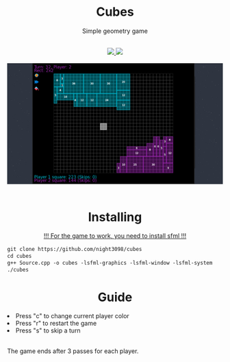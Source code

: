 <h1 align="center">Cubes</h1>
<p align="center">Simple geometry game</p>
<br>

<div class="badges" align="center">
    <a href="https://github.com/Night3098/" target="_blank" rel="noreferrer"> <img src="https://img.shields.io/badge/SFML-%2357A143.svg?&style=for-the-badge&logo=sfml&logoColor=white"/> </a>
    <a href="https://github.com/Night3098/" target="_blank" rel="noreferrer"> <img src="https://img.shields.io/badge/c  ++-%2300599C.svg?style=for-the-badge&logo=c%2B%2B&logoColor=white"/> </a>
</div>
<br>
<div class"screenshots" align="center">
    <img src="screenshot.png"></img>
</div>
<br>
<h1 align="center">Installing</h1>

<a href="https://www.sfml-dev.org/"><p align="center">!!! For the game to work, you need to install sfml !!!</a></p>

```
git clone https://github.com/night3098/cubes
cd cubes
g++ Source.cpp -o cubes -lsfml-graphics -lsfml-window -lsfml-system
./cubes
```

<h1 align="center">Guide</h1>
<li>Press "c" to change current player color</li>
<li>Press "r" to restart the game</li>
<li>Press "s" to skip a turn</li>

<br>

The game ends after 3 passes for each player.
